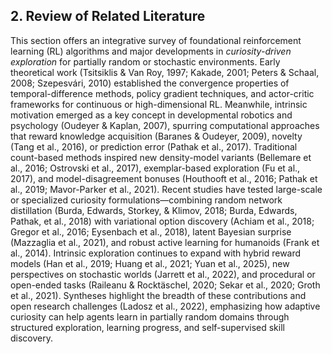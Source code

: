 ## 2. Review of Related Literature

This section offers an integrative survey of foundational reinforcement learning (RL) algorithms and major developments in *curiosity-driven exploration* for partially random or stochastic environments. Early theoretical work (Tsitsiklis & Van Roy, 1997; Kakade, 2001; Peters & Schaal, 2008; Szepesvári, 2010) established the convergence properties of temporal-difference methods, policy gradient techniques, and actor-critic frameworks for continuous or high-dimensional RL. Meanwhile, intrinsic motivation emerged as a key concept in developmental robotics and psychology (Oudeyer & Kaplan, 2007), spurring computational approaches that reward knowledge acquisition (Baranes & Oudeyer, 2009), novelty (Tang et al., 2016), or prediction error (Pathak et al., 2017). Traditional count-based methods inspired new density-model variants (Bellemare et al., 2016; Ostrovski et al., 2017), exemplar-based exploration (Fu et al., 2017), and model-disagreement bonuses (Houthooft et al., 2016; Pathak et al., 2019; Mavor-Parker et al., 2021). Recent studies have tested large-scale or specialized curiosity formulations—combining random network distillation (Burda, Edwards, Storkey, & Klimov, 2018; Burda, Edwards, Pathak, et al., 2018) with variational option discovery (Achiam et al., 2018; Gregor et al., 2016; Eysenbach et al., 2018), latent Bayesian surprise (Mazzaglia et al., 2021), and robust active learning for humanoids (Frank et al., 2014). Intrinsic exploration continues to expand with hybrid reward models (Han et al., 2019; Huang et al., 2021; Yuan et al., 2025), new perspectives on stochastic worlds (Jarrett et al., 2022), and procedural or open-ended tasks (Raileanu & Rocktäschel, 2020; Sekar et al., 2020; Groth et al., 2021). Syntheses highlight the breadth of these contributions and open research challenges (Ladosz et al., 2022), emphasizing how adaptive curiosity can help agents learn in partially random domains through structured exploration, learning progress, and self-supervised skill discovery.
